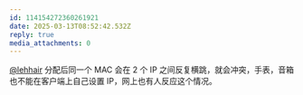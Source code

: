```yaml
---
id: 114154272360261921
date: 2025-03-13T08:52:42.532Z
reply: true
media_attachments: 0
---
```


[@lehhair](https://misskey.lehhair.net/@lehhair) 分配后同一个 MAC 会在 2 个 IP 之间反复横跳，就会冲突，手表，音箱也不能在客户端上自己设置 IP，网上也有人反应这个情况。

